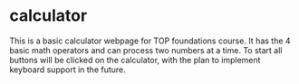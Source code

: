 # calculator
This is a basic calculator webpage for TOP foundations course.
It has the 4 basic math operators and can process two numbers at a time.
To start all buttons will be clicked on the calculator, with the plan to implement keyboard support in the future.
